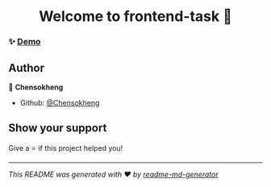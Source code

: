 <h1 align="center">Welcome to frontend-task 👋</h1>
<p>
</p>

### ✨ [Demo](https://front-endtask.netlify.app/)

## Author

👤 **Chensokheng**

- Github: [@Chensokheng](https://github.com/Chensokheng)

## Show your support

Give a ⭐️ if this project helped you!

---

_This README was generated with ❤️ by [readme-md-generator](https://github.com/kefranabg/readme-md-generator)_
